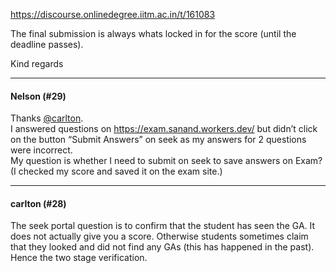 https://discourse.onlinedegree.iitm.ac.in/t/161083

The final submission is always whats locked in for the score (until the deadline passes).</p>
<p>Kind regards</p><hr>

<h4>Nelson (#29)</h4>
<p>Thanks <a class="mention" href="/u/carlton">@carlton</a>.<br/>
I answered questions on <a href="https://exam.sanand.workers.dev/" rel="noopener nofollow ugc">https://exam.sanand.workers.dev/</a> but didn’t click on the button “Submit Answers” on seek as my answers for 2 questions were incorrect.<br/>
My question is whether I need to submit on seek to save answers on Exam? (I checked my score and saved it on the exam site.)</p><hr>

<h4>carlton (#28)</h4>
<p>The seek portal question is to confirm that the student has seen the GA. It does not actually give you a score. Otherwise students sometimes claim that they looked and did not find any GAs (this has happened in the past). Hence the two stage verification.